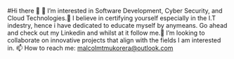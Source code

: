 #Hi there 👋
👀 I’m interested in Software Development, Cyber Security, and Cloud Technologies.🌱 I believe in certifying yourself especially in the I.T indestry, hence i have dedicated to educate myself by anymeans. Go ahead and check out my Linkedin and whilst at it follow me.👯 I’m looking to collaborate on innovative projects that align with the fields I am interested in. 📫 How to reach me: malcolmtmukorera@outlook.com
